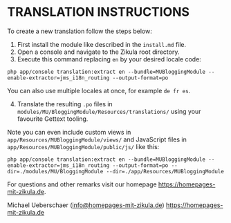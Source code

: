 # TRANSLATION INSTRUCTIONS

To create a new translation follow the steps below:

1. First install the module like described in the `install.md` file.
2. Open a console and navigate to the Zikula root directory.
3. Execute this command replacing `en` by your desired locale code:

`php app/console translation:extract en --bundle=MUBloggingModule --enable-extractor=jms_i18n_routing --output-format=po`

You can also use multiple locales at once, for example `de fr es`.

4. Translate the resulting `.po` files in `modules/MU/BloggingModule/Resources/translations/` using your favourite Gettext tooling.

Note you can even include custom views in `app/Resources/MUBloggingModule/views/` and JavaScript files in `app/Resources/MUBloggingModule/public/js/` like this:

`php app/console translation:extract en --bundle=MUBloggingModule --enable-extractor=jms_i18n_routing --output-format=po --dir=./modules/MU/BloggingModule --dir=./app/Resources/MUBloggingModule`

For questions and other remarks visit our homepage https://homepages-mit-zikula.de.

Michael Ueberschaer (info@homepages-mit-zikula.de)
https://homepages-mit-zikula.de
